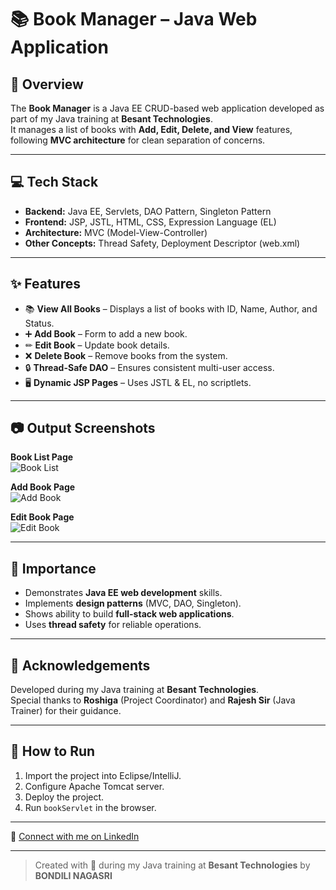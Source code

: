 # 📚 Book Manager – Java Web Application  

## 📌 Overview  
The **Book Manager** is a Java EE CRUD-based web application developed as part of my Java training at **Besant Technologies**.  
It manages a list of books with **Add, Edit, Delete, and View** features, following **MVC architecture** for clean separation of concerns.  

---

## 💻 Tech Stack  
- **Backend:** Java EE, Servlets, DAO Pattern, Singleton Pattern  
- **Frontend:** JSP, JSTL, HTML, CSS, Expression Language (EL)  
- **Architecture:** MVC (Model-View-Controller)  
- **Other Concepts:** Thread Safety, Deployment Descriptor (web.xml)  

---

## ✨ Features  
- 📚 **View All Books** – Displays a list of books with ID, Name, Author, and Status.  
- ➕ **Add Book** – Form to add a new book.  
- ✏ **Edit Book** – Update book details.  
- ❌ **Delete Book** – Remove books from the system.  
- 🔒 **Thread-Safe DAO** – Ensures consistent multi-user access.  
- 🖥 **Dynamic JSP Pages** – Uses JSTL & EL, no scriptlets.  

---

## 📷 Output Screenshots  
**Book List Page**  
![Book List](screenshots/book-list.jpg)  

**Add Book Page**  
![Add Book](screenshots/add-book.jpg)  

**Edit Book Page**  
![Edit Book](screenshots/edit-book.jpg)  

---

## 🎯 Importance  
- Demonstrates **Java EE web development** skills.  
- Implements **design patterns** (MVC, DAO, Singleton).  
- Shows ability to build **full-stack web applications**.  
- Uses **thread safety** for reliable operations.  

---

## 🙏 Acknowledgements  
Developed during my Java training at **Besant Technologies**.  
Special thanks to **Roshiga** (Project Coordinator) and **Rajesh Sir** (Java Trainer) for their guidance.  

---

## 🚀 How to Run  
1. Import the project into Eclipse/IntelliJ.  
2. Configure Apache Tomcat server.  
3. Deploy the project.  
4. Run `bookServlet` in the browser.  

---

🔗 [Connect with me on LinkedIn](https://www.linkedin.com/in/nagasri-bondili-13959126a/)  

---

> Created with 💙 during my Java training at **Besant Technologies** by **BONDILI NAGASRI**


